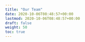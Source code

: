 ```yaml
---
title: "Our Team"
date: 2020-10-06T08:48:57+00:00
lastmod: 2020-10-06T08:48:57+00:00
draft: false
weight: 50
toc: true
---
```

